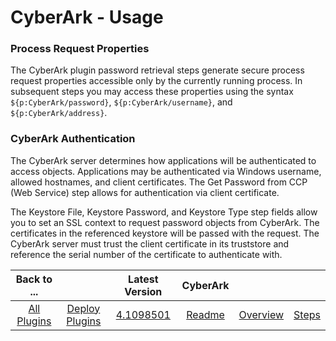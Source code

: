 
# CyberArk - Usage


### Process Request Properties

The CyberArk plugin password retrieval steps generate secure process request properties accessible only by the currently running process. In subsequent steps you may access these properties using the syntax ``${p:CyberArk/password}``, ``${p:CyberArk/username}``, and ``${p:CyberArk/address}``.

### CyberArk Authentication

The CyberArk server determines how applications will be authenticated to access objects. Applications may be authenticated via Windows username, allowed hostnames, and client certificates. The Get Password from CCP (Web Service) step allows for authentication via client certificate.

The Keystore File, Keystore Password, and Keystore Type step fields allow you to set an SSL context to request password objects from CyberArk. The certificates in the referenced keystore will be passed with the request. The CyberArk server must trust the client certificate in its truststore and reference the serial number of the certificate to authenticate with.


|Back to ...||Latest Version|CyberArk |||
| :---: | :---: | :---: | :---: | :---: | :---: |
|[All Plugins](../../index.md)|[Deploy Plugins](../README.md)|[4.1098501](https://raw.githubusercontent.com/UrbanCode/IBM-UCD-PLUGINS/main/files/cyberark/cyberark-4.1098501.zip)|[Readme](README.md)|[Overview](overview.md)|[Steps](steps.md)|
